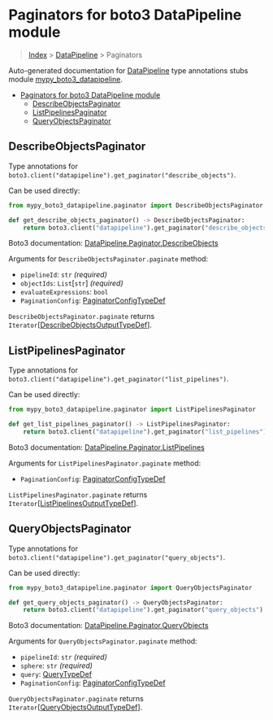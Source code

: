 # Paginators for boto3 DataPipeline module

> [Index](../README.md) > [DataPipeline](./README.md) > Paginators

Auto-generated documentation for
[DataPipeline](https://boto3.amazonaws.com/v1/documentation/api/latest/reference/services/datapipeline.html#DataPipeline)
type annotations stubs module
[mypy_boto3_datapipeline](https://pypi.org/project/mypy-boto3-datapipeline/).

- [Paginators for boto3 DataPipeline module](#paginators-for-boto3-datapipeline-module)
  - [DescribeObjectsPaginator](#describeobjectspaginator)
  - [ListPipelinesPaginator](#listpipelinespaginator)
  - [QueryObjectsPaginator](#queryobjectspaginator)

## DescribeObjectsPaginator

Type annotations for
`boto3.client("datapipeline").get_paginator("describe_objects")`.

Can be used directly:

```python
from mypy_boto3_datapipeline.paginator import DescribeObjectsPaginator

def get_describe_objects_paginator() -> DescribeObjectsPaginator:
    return boto3.client("datapipeline").get_paginator("describe_objects")
```

Boto3 documentation:
[DataPipeline.Paginator.DescribeObjects](https://boto3.amazonaws.com/v1/documentation/api/latest/reference/services/datapipeline.html#DataPipeline.Paginator.DescribeObjects)

Arguments for `DescribeObjectsPaginator.paginate` method:

- `pipelineId`: `str` *(required)*
- `objectIds`: `List`\[`str`\] *(required)*
- `evaluateExpressions`: `bool`
- `PaginationConfig`:
  [PaginatorConfigTypeDef](https://vemel.github.io/boto3_stubs_docs/mypy_boto3_datapipeline/type_defs.html#paginatorconfigtypedef)

`DescribeObjectsPaginator.paginate` returns
`Iterator`\[[DescribeObjectsOutputTypeDef](https://vemel.github.io/boto3_stubs_docs/mypy_boto3_datapipeline/type_defs.html#describeobjectsoutputtypedef)\].

## ListPipelinesPaginator

Type annotations for
`boto3.client("datapipeline").get_paginator("list_pipelines")`.

Can be used directly:

```python
from mypy_boto3_datapipeline.paginator import ListPipelinesPaginator

def get_list_pipelines_paginator() -> ListPipelinesPaginator:
    return boto3.client("datapipeline").get_paginator("list_pipelines")
```

Boto3 documentation:
[DataPipeline.Paginator.ListPipelines](https://boto3.amazonaws.com/v1/documentation/api/latest/reference/services/datapipeline.html#DataPipeline.Paginator.ListPipelines)

Arguments for `ListPipelinesPaginator.paginate` method:

- `PaginationConfig`:
  [PaginatorConfigTypeDef](https://vemel.github.io/boto3_stubs_docs/mypy_boto3_datapipeline/type_defs.html#paginatorconfigtypedef)

`ListPipelinesPaginator.paginate` returns
`Iterator`\[[ListPipelinesOutputTypeDef](https://vemel.github.io/boto3_stubs_docs/mypy_boto3_datapipeline/type_defs.html#listpipelinesoutputtypedef)\].

## QueryObjectsPaginator

Type annotations for
`boto3.client("datapipeline").get_paginator("query_objects")`.

Can be used directly:

```python
from mypy_boto3_datapipeline.paginator import QueryObjectsPaginator

def get_query_objects_paginator() -> QueryObjectsPaginator:
    return boto3.client("datapipeline").get_paginator("query_objects")
```

Boto3 documentation:
[DataPipeline.Paginator.QueryObjects](https://boto3.amazonaws.com/v1/documentation/api/latest/reference/services/datapipeline.html#DataPipeline.Paginator.QueryObjects)

Arguments for `QueryObjectsPaginator.paginate` method:

- `pipelineId`: `str` *(required)*
- `sphere`: `str` *(required)*
- `query`:
  [QueryTypeDef](https://vemel.github.io/boto3_stubs_docs/mypy_boto3_datapipeline/type_defs.html#querytypedef)
- `PaginationConfig`:
  [PaginatorConfigTypeDef](https://vemel.github.io/boto3_stubs_docs/mypy_boto3_datapipeline/type_defs.html#paginatorconfigtypedef)

`QueryObjectsPaginator.paginate` returns
`Iterator`\[[QueryObjectsOutputTypeDef](https://vemel.github.io/boto3_stubs_docs/mypy_boto3_datapipeline/type_defs.html#queryobjectsoutputtypedef)\].
